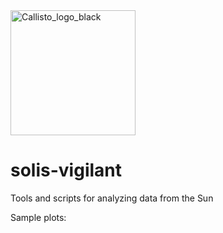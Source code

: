 <img src="http://e-callisto.org/Callisto_logo_black.png" alt="Callisto_logo_black" width="200px"/>


# solis-vigilant


Tools and scripts for analyzing data from the Sun  

Sample plots:

